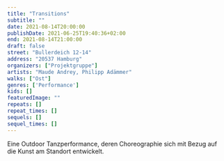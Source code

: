 ```yaml
---
title: "Transitions"
subtitle: ""
date: 2021-08-14T20:00:00
publishDate: 2021-06-25T19:40:36+02:00
end: 2021-08-14T21:00:00
draft: false
street: "Bullerdeich 12-14"
address: "20537 Hamburg"
organizers: ["Projektgruppe"]
artists: "Maude Andrey, Philipp Adämmer"
walks: ["Ost"]
genres: ['Performance']
kids: []
featuredImage: ""
repeats: []
repeat_times: []
sequels: []
sequel_times: []
---
```


Eine Outdoor Tanzperformance, deren Choreographie sich mit Bezug auf die Kunst am Standort entwickelt. 